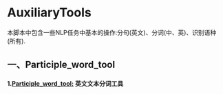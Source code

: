 # AuxiliaryTools
本脚本中包含一些NLP任务中基本的操作:分句(英文)、分词(中、英)、识别语种(所有).
## 一、Participle_word_tool
#### 1.[Participle_word_tool:](https://github.com/Shajiu/AuxiliaryTools/blob/master/Participle_word_tool/divide_paper.py) 英文文本分词工具
 
